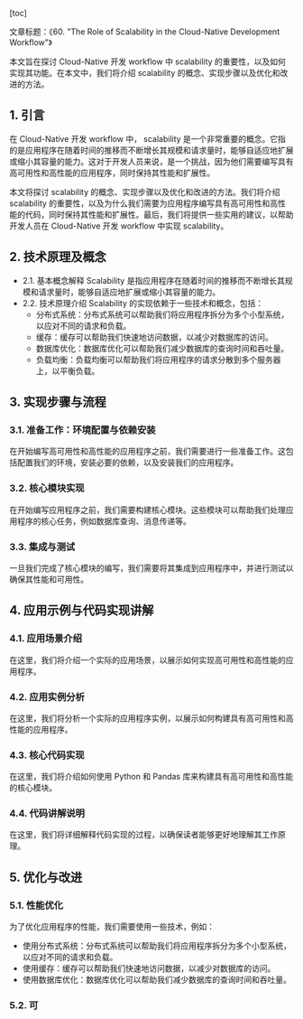 
[toc]                    
                
                
文章标题：《60. "The Role of Scalability in the Cloud-Native Development Workflow"》

本文旨在探讨 Cloud-Native 开发 workflow 中 scalability 的重要性，以及如何实现其功能。在本文中，我们将介绍 scalability 的概念、实现步骤以及优化和改进的方法。

## 1. 引言

在 Cloud-Native 开发 workflow 中， scalability 是一个非常重要的概念。它指的是应用程序在随着时间的推移而不断增长其规模和请求量时，能够自适应地扩展或缩小其容量的能力。这对于开发人员来说，是一个挑战，因为他们需要编写具有高可用性和高性能的应用程序，同时保持其性能和扩展性。

本文将探讨 scalability 的概念、实现步骤以及优化和改进的方法。我们将介绍 scalability 的重要性，以及为什么我们需要为应用程序编写具有高可用性和高性能的代码，同时保持其性能和扩展性。最后，我们将提供一些实用的建议，以帮助开发人员在 Cloud-Native 开发 workflow 中实现 scalability。

## 2. 技术原理及概念

- 2.1. 基本概念解释
 Scalability 是指应用程序在随着时间的推移而不断增长其规模和请求量时，能够自适应地扩展或缩小其容量的能力。
- 2.2. 技术原理介绍
 Scalability 的实现依赖于一些技术和概念，包括：
  * 分布式系统：分布式系统可以帮助我们将应用程序拆分为多个小型系统，以应对不同的请求和负载。
  * 缓存：缓存可以帮助我们快速地访问数据，以减少对数据库的访问。
  * 数据库优化：数据库优化可以帮助我们减少数据库的查询时间和吞吐量。
  * 负载均衡：负载均衡可以帮助我们将应用程序的请求分散到多个服务器上，以平衡负载。

## 3. 实现步骤与流程

### 3.1. 准备工作：环境配置与依赖安装

在开始编写高可用性和高性能的应用程序之前，我们需要进行一些准备工作。这包括配置我们的环境，安装必要的依赖，以及安装我们的应用程序。

### 3.2. 核心模块实现

在开始编写应用程序之前，我们需要构建核心模块。这些模块可以帮助我们处理应用程序的核心任务，例如数据库查询、消息传递等。

### 3.3. 集成与测试

一旦我们完成了核心模块的编写，我们需要将其集成到应用程序中，并进行测试以确保其性能和可用性。

## 4. 应用示例与代码实现讲解

### 4.1. 应用场景介绍

在这里，我们将介绍一个实际的应用场景，以展示如何实现高可用性和高性能的应用程序。

### 4.2. 应用实例分析

在这里，我们将分析一个实际的应用程序实例，以展示如何构建具有高可用性和高性能的应用程序。

### 4.3. 核心代码实现

在这里，我们将介绍如何使用 Python 和 Pandas 库来构建具有高可用性和高性能的核心模块。

### 4.4. 代码讲解说明

在这里，我们将详细解释代码实现的过程，以确保读者能够更好地理解其工作原理。

## 5. 优化与改进

### 5.1. 性能优化

为了优化应用程序的性能，我们需要使用一些技术，例如：

* 使用分布式系统：分布式系统可以帮助我们将应用程序拆分为多个小型系统，以应对不同的请求和负载。
* 使用缓存：缓存可以帮助我们快速地访问数据，以减少对数据库的访问。
* 使用数据库优化：数据库优化可以帮助我们减少数据库的查询时间和吞吐量。

### 5.2. 可

